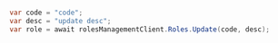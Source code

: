 ```python

```

```csharp
var code = "code";
var desc = "update desc";
var role = await rolesManagementClient.Roles.Update(code, desc);
```

